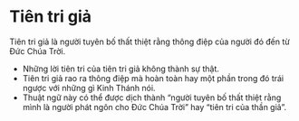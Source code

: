 # Tiên tri giả

Tiên tri giả là người tuyên bố thất thiệt rằng thông điệp của người đó đến từ Đức Chúa Trời.
- Những lời tiên tri của tiên tri giả không thành sự thật.
- Tiên tri giả rao ra thông điệp mà hoàn toàn hay một phần trong đó trái ngược với những gì Kinh Thánh nói.
- Thuật ngữ này có thể được dịch thành “người tuyên bố thất thiệt rằng mình là người phát ngôn cho Đức Chúa Trời” hay “tiên tri của thần giả”.

